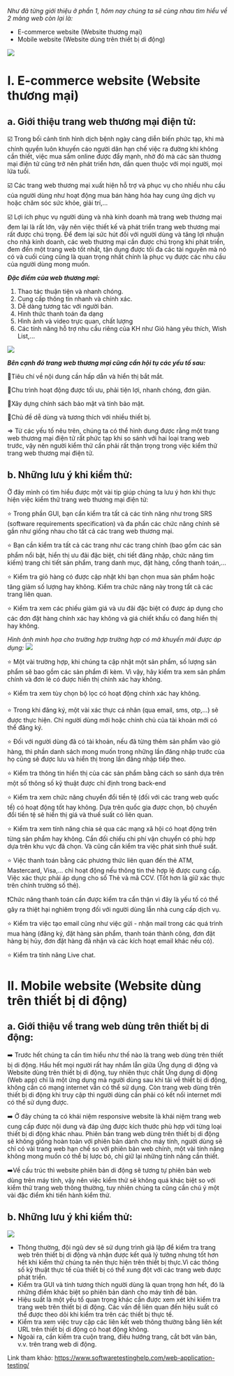 *Như đã từng giới thiệu ở phần 1, hôm nay chúng ta sẽ cùng nhau tìm hiểu về 2 mảng web còn lại là:*
* E-commerce website (Website thương mại)
* Mobile website (Website dùng trên thiết bị di động)

![](https://images.viblo.asia/6f47f77c-3a32-4b02-927d-918f8a9850c4.png)
# I. E-commerce website (Website thương mại)
## a. Giới thiệu trang web thương mại điện tử:
:ballot_box_with_check: Trong bối cảnh tình hình dịch bệnh ngày càng diễn biến phức tạp, khi mà chính quyền luôn khuyến cáo người dân hạn chế việc ra đường khi không cần thiết, việc mua sắm online được đẩy mạnh, nhờ đó mà các sàn thương mại điện tử cũng trở nên phát triển hơn, dần quen thuộc với mọi người, mọi lứa tuổi. 

:ballot_box_with_check: Các trang web thương mại xuất hiện hỗ trợ và phục vụ cho nhiều nhu cầu của người dùng như hoạt động mua bán hàng hóa hay cung ứng dịch vụ hoặc chăm sóc sức khỏe, giải trí,... 

:ballot_box_with_check: Lợi ích phục vụ người dùng và nhà kinh doanh mà trang web thương mại đem lại là rất lớn, vậy nên việc thiết kế và phát triển trang web thương mại rất được chú trọng. Để đem lại sức hút đối với người dùng và tăng lợi nhuận cho nhà kinh doanh, các web thương mại cần được chú trọng khi phát triển, đem đến một trang web tốt nhất, tận dụng được tối đa các tài nguyên mà nó có và cuối cùng cũng là quan trọng nhất chính là phục vụ được các nhu cầu của người dùng mong muốn.

***Đặc điểm của web thương mại:***

1. Thao tác thuận tiện và nhanh chóng.
1. Cung cấp thông tin nhanh và chính xác.
1. Dễ dàng tương tác với người bán.
1. Hình thức thanh toán đa dạng
1. Hình ảnh và video trực quan, chất lượng
1. Các tính năng hỗ trợ nhu cầu riêng của KH như Giỏ hàng yêu thích, Wish List,...

![](https://images.viblo.asia/65ff9991-61f2-4e94-9777-b26600b6b14b.png)

***Bên cạnh đó trang web thương mại cũng cần hội tụ các yếu tố sau:***

:small_blue_diamond:Tiêu chí về nội dung cần hấp dẫn và hiển thị bắt mắt.

:small_blue_diamond:Chu trình hoạt động được tối ưu, phải tiện lợi, nhanh chóng, đơn giản.

:small_blue_diamond:Xây dựng chính sách bảo mật và tính bảo mật.

:small_blue_diamond:Chủ đề dễ dùng và tương thích với nhiều thiết bị.

=> Từ các yếu tố nêu trên, chúng ta có thể hình dung được rằng một trang web thương mại điện tử rất phức tạp khi so sánh với hai loại trang web trước, vậy nên người kiểm thử cần phải rất thận trọng trong việc kiểm thử trang web thương mại điện tử.

## b. Những lưu ý khi kiểm thử: 
Ở đây mình có tìm hiểu được một vài tip giúp chúng ta lưu ý hơn khi thực hiện việc kiểm thử trang web thương mại điện tử:

:star: Trong phần GUI, bạn cần kiểm tra tất cả các tính năng như trong SRS (software requirements specification) và đa phần các chức năng chính sẽ gần như giống nhau cho tất cả các trang web thương mại.

:star: Bạn cần kiểm tra tất cả các trang như các trang chính (bao gồm các sản phẩm nổi bật, hiển thị ưu đãi đặc biệt, chi tiết đăng nhập, chức năng tìm kiếm) trang chi tiết sản phẩm, trang danh mục, đặt hàng, cổng thanh toán,...

:star: Kiểm tra giỏ hàng có được cập nhật khi bạn chọn mua sản phẩm hoặc tăng giảm số lượng hay không. Kiểm tra chức năng này trong tất cả các trang liên quan.

:star: Kiểm tra xem các phiếu giảm giá và ưu đãi đặc biệt có được áp dụng cho các đơn đặt hàng chính xác hay không và giá chiết khấu có đang hiển thị hay không.

   *Hình ảnh minh họa cho trường hợp trường hợp có mã khuyến mãi được áp dụng:*
             ![](https://images.viblo.asia/378719ad-f366-404c-b89e-747adf95a177.jpg)

            

:star: Một vài trường hợp, khi chúng ta cập nhật một sản phẩm, số lượng sản phẩm sẽ bao gồm các sản phẩm đi kèm. Vì vậy, hãy kiểm tra xem sản phẩm chính và đơn lẻ có được hiển thị chính xác hay không.

:star: Kiểm tra xem tùy chọn bộ lọc có hoạt động chính xác hay không. 

:star: Trong khi đăng ký, một vài xác thực cá nhân (qua email, sms, otp,...) sẽ được thực hiện. Chỉ người dùng mới hoặc chính chủ của tài khoản mới có thể đăng ký.

:star: Đối với người dùng đã có tài khoản, nếu đã từng thêm sản phẩm vào giỏ hàng, thì phần danh sách mong muốn trong những lần đăng nhập trước của họ cũng sẽ được lưu và hiển thị trong lần đăng nhập tiếp theo.

:star: Kiểm tra thông tin hiển thị của các sản phẩm bằng cách so sánh dựa trên một số thông số kỹ thuật được chỉ định trong back-end

:star: Kiểm tra xem chức năng chuyển đổi tiền tệ (đối với các trang web quốc tế) có hoạt động tốt hay không. Dựa trên quốc gia được chọn, bộ chuyển đổi tiền tệ sẽ hiển thị giá và thuế suất có liên quan.

:star: Kiểm tra xem tính năng chia sẻ qua các mạng xã hội có hoạt động trên từng sản phẩm hay không.
Cần đối chiếu chi phí vận chuyển có phù hợp dựa trên khu vực đã chọn. Và cũng cần kiểm tra việc phát sinh thuế suất. 

:star: Việc thanh toán bằng các phương thức liên quan đến thẻ ATM, Mastercard, Visa,... chỉ hoạt động nếu thông tin thẻ hợp lệ được cung cấp. Việc xác thực phải áp dụng cho số Thẻ và mã CCV. (Tốt hơn là giữ xác thực trên chính trường số thẻ). 

:exclamation:Chức năng thanh toán cần được kiểm tra cẩn thận vì đây là yếu tố có thể gây ra thiệt hại nghiêm trọng đối với người dùng lẫn nhà cung cấp dịch vụ.

:star: Kiểm tra việc tạo email cũng như việc gửi - nhận mail trong các quá trình mua hàng (đăng ký, đặt hàng sản phẩm, thanh toán thành công, đơn đặt hàng bị hủy, đơn đặt hàng đã nhận và các kích hoạt email khác nếu có).

:star: Kiểm tra tính năng Live chat.

# II. Mobile website (Website dùng trên thiết bị di động)
## a. Giới thiệu về trang web dùng trên thiết bị di động:
:arrow_right: Trước hết chúng ta cần tìm hiểu như thế nào là trang web dùng trên thiết bị di động. Hầu hết mọi người rất hay nhầm lẫn giữa Ứng dụng di động và Website dùng trên thiết bị di động, tuy nhiên thực chất Ứng dụng di động (Web app) chỉ là một ứng dụng mà người dùng sau khi tải về thiết bị di động, không cần có mạng internet vẫn có thể sử dụng. Còn trang web dùng trên thiết bị di động khi truy cập thì người dùng cần phải có kết nối internet mới có thể sử dụng được.

:arrow_right: Ở đây chúng ta có khái niệm responsive website là khái niệm trang web cung cấp được nội dung và đáp ứng được kích thước phù hợp với từng loại thiết bị di động khác nhau. Phiên bản trang web dùng trên thiết bị di động sẽ không giống hoàn toàn với phiên bản dành cho máy tính, người dùng sẽ chỉ có vài trang web hạn chế so với phiên bản web chính, một vài tính năng không mong muốn có thể bị lược bỏ, chỉ giữ lại những tính năng cần thiết.

:arrow_right:Về cấu trúc thì website phiên bản di động sẽ tương tự phiên bản web dùng trên máy tính, vậy nên việc kiểm thử sẽ không quá khác biệt so với kiểm thử trang web thông thường, tuy nhiên chúng ta cũng cần chú ý một vài đặc điểm khi tiến hành kiểm thử.

## b. Những lưu ý khi kiểm thử:
![](https://images.viblo.asia/d7ab26ed-e228-49d2-85ae-9ab5e76950da.png)
* Thông thường, đội ngũ dev sẽ sử dụng trình giả lập để kiểm tra trang web trên thiết bị di động và nhận được kết quả lý tưởng nhưng tốt hơn hết khi kiểm thử chúng ta nên thực hiện trên thiết bị thực.Vì các thông số kỹ thuật thực tế của thiết bị có thể xung đột với các trang web được phát triển.
* Kiểm tra GUI và tính tương thích người dùng là quan trọng hơn hết, đó là những điểm khác biệt so phiên bản dành cho máy tính để bàn.
* Hiệu suất là một yếu tố quan trọng khác cần được xem xét khi kiểm tra trang web trên thiết bị di động. Các vấn đề liên quan đến hiệu suất có thể được theo dõi khi kiểm tra trên các thiết bị thực tế.
* Kiểm tra xem việc truy cập các liên kết web thông thường bằng liên kết URL trên thiết bị di động có hoạt động không.
* Ngoài ra, cần kiểm tra cuộn trang, điều hướng trang, cắt bớt văn bản, v.v. trên trang web di động.

Link tham khảo: https://www.softwaretestinghelp.com/web-application-testing/